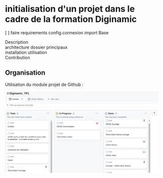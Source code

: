# initialisation d'un projet dans le cadre de la formation Diginamic

[ ] faire requirements config.connexion import Base

Description  
architecture dossier principaux  
installation utilisation  
Contribution

## Organisation

Utilisation du module projet de Github :

![Kanban sur Github](image.png)
